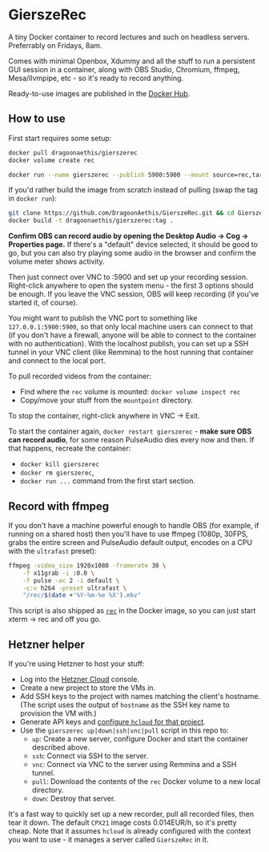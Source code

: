 # GierszeRec

A tiny Docker container to record lectures and such on headless servers. Preferrably on Fridays, 8am.

Comes with minimal Openbox, Xdummy and all the stuff to run a persistent GUI session in a container,
along with OBS Studio, Chromium, ffmpeg, Mesa/llvmpipe, etc - so it's ready to record anything.

Ready-to-use images are published in the [Docker Hub](https://hub.docker.com/r/dragoonaethis/gierszerec).


## How to use

First start requires some setup:

```bash
docker pull dragoonaethis/gierszerec
docker volume create rec

docker run --name gierszerec --publish 5900:5900 --mount source=rec,target=/rec --detach dragoonaethis/gierszerec
```

If you'd rather build the image from scratch instead of pulling (swap the tag in `docker run`):

```bash
git clone https://github.com/DragoonAethis/GierszeRec.git && cd GierszeRec
docker build -t dragoonaethis/gierszerec:tag .
```

**Confirm OBS can record audio by opening the Desktop Audio -> Cog -> Properties page.** If there's
a "default" device selected, it should be good to go, but you can also try playing some audio in the
browser and confirm the volume meter shows activity.

Then just connect over VNC to :5900 and set up your recording session. Right-click anywhere to open
the system menu - the first 3 options should be enough. If you leave the VNC session, OBS will keep
recording (if you've started it, of course).

You might want to publish the VNC port to something like `127.0.0.1:5900:5900`, so that only local
machine users can connect to that (if you don't have a firewall, anyone will be able to connect to
the container with no authentication). With the localhost publish, you can set up a SSH tunnel in
your VNC client (like Remmina) to the host running that container and connect to the local port.

To pull recorded videos from the container:

- Find where the `rec` volume is mounted: `docker volume inspect rec`
- Copy/move your stuff from the `mountpoint` directory.

To stop the container, right-click anywhere in VNC -> Exit.

To start the container again, `docker restart gierszerec` - **make sure OBS can record audio**, for
some reason PulseAudio dies every now and then. If that happens, recreate the container:

- `docker kill gierszerec`
- `docker rm gierszerec`,
- `docker run ...` command from the first start section.


## Record with ffmpeg

If you don't have a machine powerful enough to handle OBS (for example, if running on a shared host)
then you'll have to use ffmpeg (1080p, 30FPS, grabs the entire screen and PulseAudio default output,
encodes on a CPU with the `ultrafast` preset):

```bash
ffmpeg -video_size 1920x1080 -framerate 30 \
    -f x11grab -i :0.0 \
    -f pulse -ac 2 -i default \
    -c:v h264 -preset ultrafast \
    "/rec/$(date +'%Y-%m-%e %X').mkv"
```

This script is also shipped as [`rec`](rec) in the Docker image, so you can just start xterm -> rec
and off you go.


## Hetzner helper

If you're using Hetzner to host your stuff:

- Log into the [Hetzner Cloud](https://console.hetzner.cloud) console.
- Create a new project to store the VMs in.
- Add SSH keys to the project with names matching the client's hostname. (The script uses the output of `hostname` as the SSH key name to provision the VM with.)
- Generate API keys and [configure `hcloud` for that project](https://github.com/hetznercloud/cli#getting-started).
- Use the `gierszerec up|down|ssh|vnc|pull` script in this repo to:
  - `up`: Create a new server, configure Docker and start the container described above.
  - `ssh`: Connect via SSH to the server.
  - `vnc`: Connect via VNC to the server using Remmina and a SSH tunnel.
  - `pull`: Download the contents of the `rec` Docker volume to a new local directory.
  - `down`: Destroy that server.

It's a fast way to quickly set up a new recorder, pull all recorded files, then tear it down. The
default `CPX21` image costs 0.014EUR/h, so it's pretty cheap. Note that it assumes `hcloud` is
already configured with the context you want to use - it manages a server called `GierszeRec` in it.
